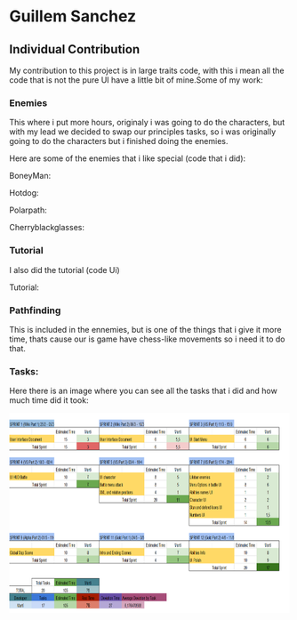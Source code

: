 # Guillem Sanchez

## Individual Contribution 

My contribution to this project is in large traits code, with this i mean all the code that is not the pure UI have a little bit of mine.Some of my work:

### Enemies

This where i put more hours, originaly i was going to do the characters, but with my lead we decided to swap our principles tasks, so i was originally going to do the characters but i finished doing the enemies.

Here are some of the enemies that i like special (code that i did):

BoneyMan:

Hotdog:

Polarpath:

Cherryblackglasses:


### Tutorial

I also did the tutorial (code Ui)


Tutorial:

### Pathfinding

This is included in the ennemies, but is one of the things that i give it more time, thats cause our is game have chess-like movements so i need it to do that.



### Tasks:

Here there is an image where you can see all the tasks that i did and how much time did it took:


<img src="https://raw.githubusercontent.com/cherry-glasses/Clowns-F8/master/Documents/Production%20plan/Hours/marti_hours.png" width="720" height="360">
